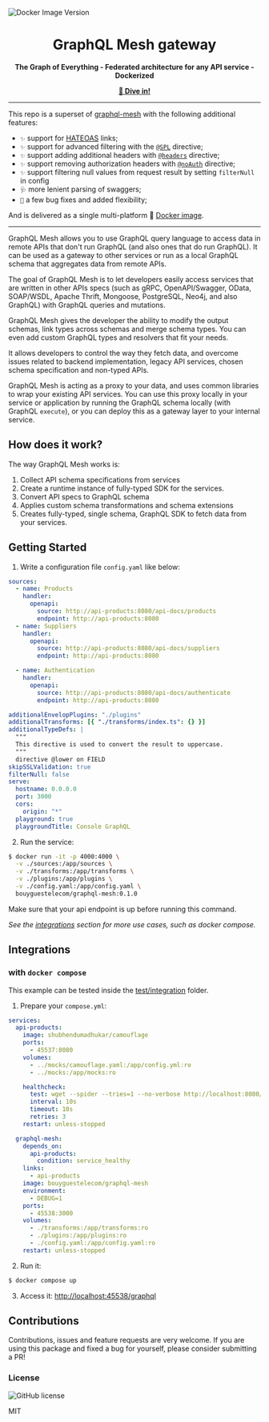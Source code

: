 ![Docker Image Version](https://img.shields.io/docker/v/bouyguestelecom/graphql-mesh?style=for-the-badge)

<div align='center'>

# GraphQL Mesh gateway

**The Graph of Everything - Federated architecture for any API service - Dockerized**

**[🤿 Dive in!](#getting-started)**

</div>

---

This repo is a superset of [graphql-mesh](https://github.com/ardatan/graphql-mesh) with the following additional features:

- `✨` support for [HATEOAS](https://en.wikipedia.org/wiki/HATEOAS) links;
- `✨` support for advanced filtering with the [`@SPL`](./packages/directive-spl/README.md) directive;
- `✨` support adding additional headers with [`@headers`](./test/integration/tests/cases/directive-headers.test.ts) directive;
- `✨` support removing authorization headers with [`@noAuth`](./test/integration/tests/cases/directive-no-auth.test.ts) directive;
- `✨` support filtering null values from request result by setting `filterNull` in config
- `🩺` more lenient parsing of swaggers;
- `🐛` a few bug fixes and added flexibility;

And is delivered as a single multi-platform 🐳 [Docker image](https://hub.docker.com/r/bouyguestelecom/graphql-mesh).

---

GraphQL Mesh allows you to use GraphQL query language to access data in remote APIs that don't run GraphQL (and also ones that do run GraphQL). It can be used as a gateway to other services or run as a local GraphQL schema that aggregates data from remote APIs.

The goal of GraphQL Mesh is to let developers easily access services that are written in other APIs specs (such as gRPC, OpenAPI/Swagger, OData, SOAP/WSDL, Apache Thrift, Mongoose, PostgreSQL, Neo4j, and also GraphQL) with GraphQL queries and mutations.

GraphQL Mesh gives the developer the ability to modify the output schemas, link types across schemas and merge schema types. You can even add custom GraphQL types and resolvers that fit your needs.

It allows developers to control the way they fetch data, and overcome issues related to backend implementation, legacy API services, chosen schema specification and non-typed APIs.

GraphQL Mesh is acting as a proxy to your data, and uses common libraries to wrap your existing API services. You can use this proxy locally in your service or application by running the GraphQL schema locally (with GraphQL `execute`), or you can deploy this as a gateway layer to your internal service.

## How does it work?

The way GraphQL Mesh works is:

1. Collect API schema specifications from services
2. Create a runtime instance of fully-typed SDK for the services.
3. Convert API specs to GraphQL schema
4. Applies custom schema transformations and schema extensions
5. Creates fully-typed, single schema, GraphQL SDK to fetch data from your services.

## Getting Started

1. Write a configuration file `config.yaml` like below:

```yaml
sources:
  - name: Products
    handler:
      openapi:
        source: http://api-products:8080/api-docs/products
        endpoint: http://api-products:8080
  - name: Suppliers
    handler:
      openapi:
        source: http://api-products:8080/api-docs/suppliers
        endpoint: http://api-products:8080

  - name: Authentication
    handler:
      openapi:
        source: http://api-products:8080/api-docs/authenticate
        endpoint: http://api-products:8080

additionalEnvelopPlugins: "./plugins"
additionalTransforms: [{ "./transforms/index.ts": {} }]
additionalTypeDefs: |
  """
  This directive is used to convert the result to uppercase.
  """
  directive @lower on FIELD
skipSSLValidation: true
filterNull: false
serve:
  hostname: 0.0.0.0
  port: 3000
  cors:
    origin: "*"
  playground: true
  playgroundTitle: Console GraphQL
```

2. Run the service:

```sh
$ docker run -it -p 4000:4000 \
  -v ./sources:/app/sources \
  -v ./transforms:/app/transforms \
  -v ./plugins:/app/plugins \
  -v ./config.yaml:/app/config.yaml \
  bouyguestelecom/graphql-mesh:0.1.0
```

Make sure that your api endpoint is up before running this command.

*See the [integrations](#integrations) section for more use cases, such as docker compose.*

## Integrations

### with `docker compose`

This example can be tested inside the [test/integration](./test/integration/) folder.

1. Prepare your `compose.yml`:

```yaml
services:
  api-products:
    image: shubhendumadhukar/camouflage
    ports:
      - 45537:8080
    volumes:
      - ../mocks/camouflage.yaml:/app/config.yml:ro
      - ../mocks:/app/mocks:ro

    healthcheck:
      test: wget --spider --tries=1 --no-verbose http://localhost:8080/products || exit 1
      interval: 10s
      timeout: 10s
      retries: 3
    restart: unless-stopped

  graphql-mesh:
    depends_on:
      api-products:
        condition: service_healthy
    links:
      - api-products
    image: bouyguestelecom/graphql-mesh
    environment:
      - DEBUG=1
    ports:
      - 45538:3000
    volumes:
      - ./transforms:/app/transforms:ro
      - ./plugins:/app/plugins:ro
      - ./config.yaml:/app/config.yaml:ro
    restart: unless-stopped
```

2. Run it:
```sh
$ docker compose up
```

3. Access it: <http://localhost:45538/graphql>

## Contributions

Contributions, issues and feature requests are very welcome. If you are using this package and fixed
a bug for yourself, please consider submitting a PR!

### License

![GitHub license](https://img.shields.io/badge/license-MIT-lightgrey.svg?maxAge=2592000)

MIT
